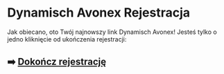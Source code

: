 # Dynamisch Avonex Rejestracja

Jak obiecano, oto Twój najnowszy link Dynamisch Avonex! Jesteś tylko o jedno kliknięcie od ukończenia rejestracji:

## ➡️ [Dokończ rejestrację](https://tinyurl.com/ynd7dkt7)
